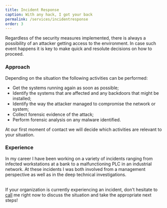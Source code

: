 ```yaml
---
title: Incident Response
caption: With any hack, I got your back
permalink: /services/incidentresponse
order: 3
---
```


Regardless of the security measures implemented, there is always a possibility of an attacker getting access to the environment. In case such event happens it is key to make quick and resolute decisions on how to proceed.

### Approach
Depending on the situation the following activities can be performed:

- Get the systems running again as soon as possible;
- Identify the systems that are affected and any backdoors that might be installed;
- Identify the way the attacker managed to compromise the network or system;
- Collect forensic evidence of the attack;
- Perform forensic analysis on any malware identified.

At our first moment of contact we will decide which activities are relevant to your situation.

### Experience
In my career I have been working on a variety of incidents ranging from infected workstations at a bank to a malfunctioning PLC in an industrial network. At these incidents I was both involved from a management perspective as well as in the deep technical investigations.

<br />If your organization is currently experiencing an incident, don't hesitate to [call](/#contact) me right now to discuss the situation and take the appropriate next steps!